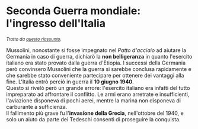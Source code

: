 # Seconda Guerra mondiale: l'ingresso dell'Italia

<small>*Tratto da [questo riassunto](https://storia.alexsandri.com/La-seconda-guerra-mondiale.html)*.</small>

Mussolini, nonostante si fosse impegnato nel *Patto d'acciaio* ad aiutare la
Germania in caso di guerra, dichiarò la **non belligeranza** in quanto
l'esercito italiano era stato provato dalla guerra d'Etiopia. I successi della
Germania però convinsero Mussolini che la guerra si sarebbe conclusa rapidamente
e che sarebbe stato conveniente partecipare per ottenere dei vantaggi alla fine.
L'Italia entrò perciò in guerra il **10 giugno 1940**.\
Questo si rivelò però un grande errore: l'esercito italiano era infatti del
tutto impreparato ad affrontare il conflitto. Le armi erano arretrate e
insufficienti, l'aviazione disponeva di pochi aerei, mentre la marina non
disponeva di carburante a sufficienza.\
Il fallimento più grave fu l'**invasione della Grecia**, nell'ottobre del 1940,
e solo un aiuto da parte dei Tedeschi consentì di proseguire la conquista.
